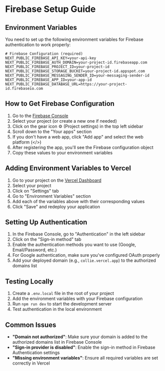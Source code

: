 # Firebase Setup Guide

## Environment Variables

You need to set up the following environment variables for Firebase authentication to work properly:

```env
# Firebase Configuration (required)
NEXT_PUBLIC_FIREBASE_API_KEY=your-api-key
NEXT_PUBLIC_FIREBASE_AUTH_DOMAIN=your-project-id.firebaseapp.com
NEXT_PUBLIC_FIREBASE_PROJECT_ID=your-project-id
NEXT_PUBLIC_FIREBASE_STORAGE_BUCKET=your-project-id.appspot.com
NEXT_PUBLIC_FIREBASE_MESSAGING_SENDER_ID=your-messaging-sender-id
NEXT_PUBLIC_FIREBASE_APP_ID=your-app-id
NEXT_PUBLIC_FIREBASE_DATABASE_URL=https://your-project-id.firebaseio.com
```

## How to Get Firebase Configuration

1. Go to the [Firebase Console](https://console.firebase.google.com/)
2. Select your project (or create a new one if needed)
3. Click on the gear icon ⚙️ (Project settings) in the top left sidebar
4. Scroll down to the "Your apps" section
5. If you don't have a web app, click "Add app" and select the web platform (</>)
6. After registering the app, you'll see the Firebase configuration object
7. Copy these values to your environment variables

## Adding Environment Variables to Vercel

1. Go to your project on the [Vercel Dashboard](https://vercel.com/dashboard)
2. Select your project
3. Click on "Settings" tab
4. Go to "Environment Variables" section
5. Add each of the variables above with their corresponding values
6. Click "Save" and redeploy your application

## Setting Up Authentication

1. In the Firebase Console, go to "Authentication" in the left sidebar
2. Click on the "Sign-in method" tab
3. Enable the authentication methods you want to use (Google, Email/Password, etc.)
4. For Google authentication, make sure you've configured OAuth properly
5. Add your deployed domain (e.g., `collie.vercel.app`) to the authorized domains list

## Testing Locally

1. Create a `.env.local` file in the root of your project
2. Add the environment variables with your Firebase configuration
3. Run `npm run dev` to start the development server
4. Test authentication in the local environment

## Common Issues

- **"Domain not authorized"**: Make sure your domain is added to the authorized domains list in Firebase Console
- **"Sign-in provider is disabled"**: Enable the sign-in method in Firebase Authentication settings
- **"Missing environment variables"**: Ensure all required variables are set correctly in Vercel
